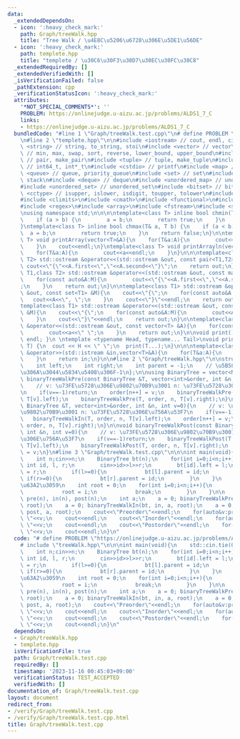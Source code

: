 ```yaml
---
data:
  _extendedDependsOn:
  - icon: ':heavy_check_mark:'
    path: Graph/treeWalk.hpp
    title: "Tree Walk / \u4E8C\u5206\u6728\u306E\u5DE1\u56DE"
  - icon: ':heavy_check_mark:'
    path: templete.hpp
    title: "templete / \u30C6\u30F3\u30D7\u30EC\u30FC\u30C8"
  _extendedRequiredBy: []
  _extendedVerifiedWith: []
  _isVerificationFailed: false
  _pathExtension: cpp
  _verificationStatusIcon: ':heavy_check_mark:'
  attributes:
    '*NOT_SPECIAL_COMMENTS*': ''
    PROBLEM: https://onlinejudge.u-aizu.ac.jp/problems/ALDS1_7_C
    links:
    - https://onlinejudge.u-aizu.ac.jp/problems/ALDS1_7_C
  bundledCode: "#line 1 \"Graph/treeWalk.test.cpp\"\n# define PROBLEM \"https://onlinejudge.u-aizu.ac.jp/problems/ALDS1_7_C\"\
    \n#line 2 \"templete.hpp\"\n\n#include <iostream> // cout, endl, cin\n#include\
    \ <string> // string, to_string, stoi\n#include <vector> // vector\n#include <algorithm>\
    \ // min, max, swap, sort, reverse, lower_bound, upper_bound\n#include <utility>\
    \ // pair, make_pair\n#include <tuple> // tuple, make_tuple\n#include <cstdint>\
    \ // int64_t, int*_t\n#include <cstdio> // printf\n#include <map> // map\n#include\
    \ <queue> // queue, priority_queue\n#include <set> // set\n#include <stack> //\
    \ stack\n#include <deque> // deque\n#include <unordered_map> // unordered_map\n\
    #include <unordered_set> // unordered_set\n#include <bitset> // bitset\n#include\
    \ <cctype> // isupper, islower, isdigit, toupper, tolower\n#include <iomanip>\n\
    #include <climits>\n#include <cmath>\n#include <functional>\n#include <numeric>\n\
    #include <regex>\n#include <array>\n#include <fstream>\n#include <sstream>\n\n\
    \nusing namespace std;\n\n\n\ntemplate<class T> inline bool chmin(T& a, T b) {\n\
    \    if (a > b) {\n        a = b;\n        return true;\n    }\n    return false;\n\
    }\ntemplate<class T> inline bool chmax(T& a, T b) {\n    if (a < b) {\n      \
    \  a = b;\n        return true;\n    }\n    return false;\n}\n\ntemplate<class\
    \ T> void printArray(vector<T>&A){\n    for(T&a:A){\n        cout<<a<<\" \";\n\
    \    }\n    cout<<endl;\n}\ntemplate<class T> void printArrayln(vector<T>&A){\n\
    \    for(T&a:A){\n        cout<<a<<endl;\n    }\n}\n\n\ntemplate<class T1,class\
    \ T2> std::ostream &operator<<(std::ostream &out, const pair<T1,T2> &A){\n   \
    \ cout<<\"{\"<<A.first<<\",\"<<A.second<<\"}\";\n    return out;\n}\n\ntemplate<class\
    \ T1,class T2> std::ostream &operator<<(std::ostream &out, const map<T1,T2> &M){\n\
    \    for(const auto&A:M){\n        cout<<\"{\"<<A.first<<\",\"<<A.second<<\"}\"\
    ;\n    }\n    return out;\n}\n\ntemplate<class T1> std::ostream &operator<<(std::ostream\
    \ &out, const set<T1> &M){\n    cout<<\"{\";\n    for(const auto&A:M){\n     \
    \   cout<<A<<\", \";\n    }\n    cout<<\"}\"<<endl;\n    return out;\n}\n\n\n\
    template<class T1> std::ostream &operator<<(std::ostream &out, const multiset<T1>\
    \ &M){\n    cout<<\"{\";\n    for(const auto&A:M){\n        cout<<A<<\", \";\n\
    \    }\n    cout<<\"}\"<<endl;\n    return out;\n}\n\ntemplate<class T> std::ostream\
    \ &operator<<(std::ostream &out, const vector<T> &A){\n    for(const T &a:A){\n\
    \        cout<<a<<\" \";\n    }\n    return out;\n}\n\nvoid print() { cout <<\
    \ endl; }\n \ntemplate <typename Head, typename... Tail>\nvoid print(Head H, Tail...\
    \ T) {\n  cout << H << \" \";\n  print(T...);\n}\n\n\ntemplate<class T> std::istream\
    \ &operator>>(std::istream &in,vector<T>&A){\n    for(T&a:A){\n        std::cin>>a;\n\
    \    }\n    return in;\n}\n\n#line 2 \"Graph/treeWalk.hpp\"\n\nstruct Node{\n\
    \    int left;\n    int right;\n    int parent = -1;\n    // \u5B58\u5728\u3057\
    \u306A\u3044\u5834\u5408\u306F-1\n};\n\nusing BinaryTree = vector<Node>;\n\nvoid\
    \ binaryTreeWalkPre(const BinaryTree &T, vector<int>&order, int &n, int v=0){\n\
    \    // v: \u73FE\u5728\u306E\u9802\u70B9\u3001 n: \u73FE\u5728\u306E\u756A\u53F7\
    \n    if(v==-1)return;\n    order[n++] = v;\n    binaryTreeWalkPre(T, order, n,\
    \ T[v].left);\n    binaryTreeWalkPre(T, order, n, T[v].right);\n}\n\nvoid binaryTreeWalkIn(const\
    \ BinaryTree &T, vector<int>&order, int &n, int v=0){\n    // v: \u73FE\u5728\u306E\
    \u9802\u70B9\u3001 n: \u73FE\u5728\u306E\u756A\u53F7\n    if(v==-1)return;\n \
    \   binaryTreeWalkIn(T, order, n, T[v].left);\n    order[n++] = v;\n    binaryTreeWalkIn(T,\
    \ order, n, T[v].right);\n}\n\nvoid binaryTreeWalkPost(const BinaryTree &T, vector<int>&order,\
    \ int &n, int v=0){\n    // v: \u73FE\u5728\u306E\u9802\u70B9\u3001 n: \u73FE\u5728\
    \u306E\u756A\u53F7\n    if(v==-1)return;\n    binaryTreeWalkPost(T, order, n,\
    \ T[v].left);\n    binaryTreeWalkPost(T, order, n, T[v].right);\n    order[n++]\
    \ = v;\n}\n#line 3 \"Graph/treeWalk.test.cpp\"\n\n\nint main(void){\n    std::cin.tie(0)->sync_with_stdio(0);\n\
    \    int n;cin>>n;\n    BinaryTree bt(n);\n    for(int i=0;i<n;i++){\n       \
    \ int id, l, r;\n        cin>>id>>l>>r;\n        bt[id].left = l;\n        bt[id].right\
    \ = r;\n        if(l>=0){\n            bt[l].parent = id;\n        }\n       \
    \ if(r>=0){\n            bt[r].parent = id;\n        }\n    }\n    // root\u3092\
    \u63A2\u3059\n    int root = 0;\n    for(int i=0;i<n;i++){\n        if(bt[i].parent==-1){\n\
    \            root = i;\n            break;\n        }\n    }\n\n    vector<int>\
    \ pre(n), in(n), post(n);\n    int a;\n    a = 0; binaryTreeWalkPre(bt, pre, a,\
    \ root);\n    a = 0; binaryTreeWalkIn(bt, in, a, root);\n    a = 0; binaryTreeWalkPost(bt,\
    \ post, a, root);\n    cout<<\"Preorder\"<<endl;\n    for(auto&v:pre)cout<<\"\
    \ \"<<v;\n    cout<<endl;\n    cout<<\"Inorder\"<<endl;\n    for(auto&v:in)cout<<\"\
    \ \"<<v;\n    cout<<endl;\n    cout<<\"Postorder\"<<endl;\n    for(auto&v:post)cout<<\"\
    \ \"<<v;\n    cout<<endl;\n}\n"
  code: "# define PROBLEM \"https://onlinejudge.u-aizu.ac.jp/problems/ALDS1_7_C\"\n\
    # include \"treeWalk.hpp\"\n\n\nint main(void){\n    std::cin.tie(0)->sync_with_stdio(0);\n\
    \    int n;cin>>n;\n    BinaryTree bt(n);\n    for(int i=0;i<n;i++){\n       \
    \ int id, l, r;\n        cin>>id>>l>>r;\n        bt[id].left = l;\n        bt[id].right\
    \ = r;\n        if(l>=0){\n            bt[l].parent = id;\n        }\n       \
    \ if(r>=0){\n            bt[r].parent = id;\n        }\n    }\n    // root\u3092\
    \u63A2\u3059\n    int root = 0;\n    for(int i=0;i<n;i++){\n        if(bt[i].parent==-1){\n\
    \            root = i;\n            break;\n        }\n    }\n\n    vector<int>\
    \ pre(n), in(n), post(n);\n    int a;\n    a = 0; binaryTreeWalkPre(bt, pre, a,\
    \ root);\n    a = 0; binaryTreeWalkIn(bt, in, a, root);\n    a = 0; binaryTreeWalkPost(bt,\
    \ post, a, root);\n    cout<<\"Preorder\"<<endl;\n    for(auto&v:pre)cout<<\"\
    \ \"<<v;\n    cout<<endl;\n    cout<<\"Inorder\"<<endl;\n    for(auto&v:in)cout<<\"\
    \ \"<<v;\n    cout<<endl;\n    cout<<\"Postorder\"<<endl;\n    for(auto&v:post)cout<<\"\
    \ \"<<v;\n    cout<<endl;\n}\n"
  dependsOn:
  - Graph/treeWalk.hpp
  - templete.hpp
  isVerificationFile: true
  path: Graph/treeWalk.test.cpp
  requiredBy: []
  timestamp: '2023-11-16 00:45:03+09:00'
  verificationStatus: TEST_ACCEPTED
  verifiedWith: []
documentation_of: Graph/treeWalk.test.cpp
layout: document
redirect_from:
- /verify/Graph/treeWalk.test.cpp
- /verify/Graph/treeWalk.test.cpp.html
title: Graph/treeWalk.test.cpp
---
```

